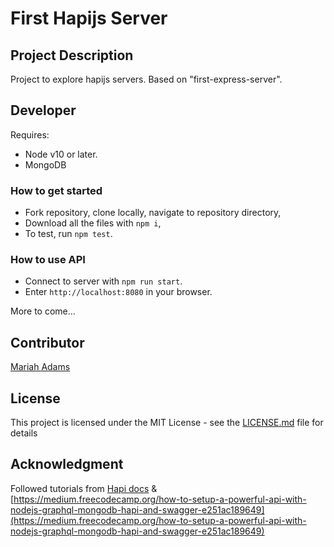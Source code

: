 # First Hapijs Server

## Project Description
Project to explore hapijs servers. Based on "first-express-server".

## Developer
Requires:
* Node v10 or later.
* MongoDB

### How to get started
* Fork repository, clone locally, navigate to repository directory,
* Download all the files with `npm i`,
* To test, run `npm test`. 

### How to use API
* Connect to server with `npm run start`.
* Enter `http://localhost:8080` in your browser.

More to come...

## Contributor
[Mariah Adams](https://github.com/MariahAdams)

## License
This project is licensed under the MIT License - see the [LICENSE.md](LICENSE.md) file for details

## Acknowledgment 
Followed tutorials from [Hapi docs](https://hapijs.com/tutorials) & [https://medium.freecodecamp.org/how-to-setup-a-powerful-api-with-nodejs-graphql-mongodb-hapi-and-swagger-e251ac189649](https://medium.freecodecamp.org/how-to-setup-a-powerful-api-with-nodejs-graphql-mongodb-hapi-and-swagger-e251ac189649)